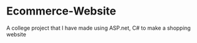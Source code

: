 # Ecommerce-Website
A college project that I have made using ASP.net, C# to make a shopping website 
